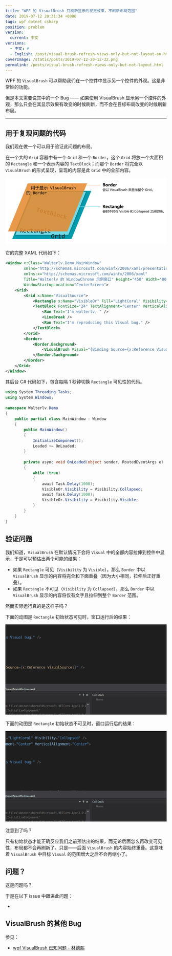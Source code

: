 ```yaml
---
title: "WPF 的 VisualBrush 只刷新显示的视觉效果，不刷新布局范围"
date: 2019-07-12 20:31:34 +0800
tags: wpf dotnet csharp
position: problem
version:
  current: 中文
versions:
  - 中文: #
  - English: /post/visual-brush-refresh-views-only-but-not-layout-en.html
coverImage: /static/posts/2019-07-12-20-12-32.png
permalink: /posts/visual-brush-refresh-views-only-but-not-layout.html
---
```


WPF 的 `VisualBrush` 可以帮助我们在一个控件中显示另一个控件的外观。这是非常妙的功能。

但是本文需要说其中的一个 Bug —— 如果使用 VisualBrush 显示另一个控件的外观，那么只会在其显示效果有改变的时候刷新，而不会在目标布局改变的时候刷新布局。

---

<div id="toc"></div>

## 用于复现问题的代码

我们现在做一个可以用于验证此问题的布局。

在一个大的 `Grid` 容器中有一个 `Grid` 和一个 `Border`，这个 `Grid` 将放一个大面积的 `Rectangle` 和一个表示内容的 `TextBlock`；而那个 `Border` 将完全以 `VisualBrush` 的形式呈现，呈现的内容是此 `Grid` 中的全部内容。

![可以用于验证此问题的布局](/static/posts/2019-07-12-20-12-32.png)

它的完整 XAML 代码如下：

```xml
<Window x:Class="Walterlv.Demo.MainWindow"
        xmlns="http://schemas.microsoft.com/winfx/2006/xaml/presentation"
        xmlns:x="http://schemas.microsoft.com/winfx/2006/xaml"
        Title="Walterlv 的 WindowChrome 示例窗口" Height="450" Width="800"
        WindowStartupLocation="CenterScreen">
    <Grid>
        <Grid x:Name="VisualSource">
            <Rectangle x:Name="VisibleOr" Fill="LightCoral" Visibility="Visible" />
            <TextBlock FontSize="24" TextAlignment="Center" VerticalAlignment="Center">
                <Run Text="I'm walterlv, " />
                <LineBreak />
                <Run Text="I'm reproducing this Visual bug." />
            </TextBlock>
        </Grid>
        <Border>
            <Border.Background>
                <VisualBrush Visual="{Binding Source={x:Reference VisualSource}}" />
            </Border.Background>
        </Border>
    </Grid>
</Window>
```

其后台 C# 代码如下，包含每隔 1 秒钟切换 `Rectangle` 可见性的代码。

```csharp
using System.Threading.Tasks;
using System.Windows;

namespace Walterlv.Demo
{
    public partial class MainWindow : Window
    {
        public MainWindow()
        {
            InitializeComponent();
            Loaded += OnLoaded;
        }

        private async void OnLoaded(object sender, RoutedEventArgs e)
        {
            while (true)
            {
                await Task.Delay(1000);
                VisibleOr.Visibility = Visibility.Collapsed;
                await Task.Delay(1000);
                VisibleOr.Visibility = Visibility.Visible;
            }
        }
    }
}
```

## 验证问题

我们知道，`VisualBrush` 在默认情况下会将 `Visual` 中的全部内容拉伸到控件中显示，于是可以预估出两个可能的结果：

- 如果 `Rectangle` 可见（`Visibility` 为 `Visible`），那么 `Border` 中以 `VisualBrush` 显示的内容将完全和下面重叠（因为大小相同，拉伸后正好重叠）。
- 如果 `Rectangle` 不可见（`Visibility` 为 `Collapsed`），那么 `Border` 中以 `VisualBrush` 显示的内容将仅有文字且拉伸到整个 `Border` 范围。

然而实际运行真的是这样子吗？

下面的动图是 `Rectangle` 初始状态可见时，窗口运行后的结果：

![初始状态可见](/static/posts/2019-07-12-visual-layout-not-refresh-2.gif)

下面的动图是 `Rectangle` 初始状态不可见时，窗口运行后的结果：

![初始状态不可见](/static/posts/2019-07-12-visual-layout-not-refresh.gif)

注意到了吗？

只有初始状态才能正确反应我们之前预估出的结果，而无论后面怎么再改变可见性，布局都不会再刷新了。只是——后面 `VisualBrush` 的内容始终重叠。这意味着 `VisualBrush` 中目标 `Visual` 的范围增大之后不会再缩小了。

## 问题？

这是问题吗？

于是在以下 issue 中跟进此问题：

- 

## VisualBrush 的其他 Bug

参见：

- [wpf VisualBrush 已知问题 - 林德熙](https://blog.lindexi.com/post/wpf-VisualBrush-%E5%B7%B2%E7%9F%A5%E9%97%AE%E9%A2%98.html)



